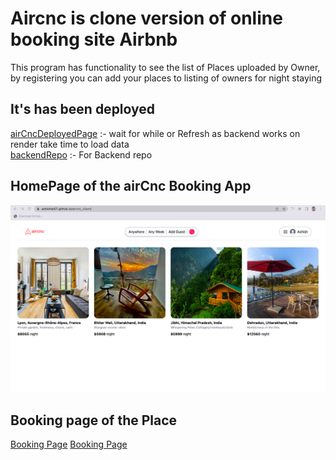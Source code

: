 # Aircnc is clone version of online booking site Airbnb
  This program has functionality to see the list of Places uploaded by Owner, by registering you can add your places to listing of owners for night staying

## It's has been deployed 
<a href="https://ashishlal07.github.io/aircnc_client" target="_blank">airCncDeployedPage</a>  :- wait for while or Refresh as backend works on render take time to load data
<br/>
<a href="https://github.com/AshishLal07/aircnc_backend" target="_blank">backendRepo</a> :- For Backend repo 
    
    

## HomePage of the airCnc Booking App
![home page](public/HomePage.png)

## Booking page of the Place
[Booking Page](public/bookingPlace.png)
[Booking Page](public/bookingPlace(1).png)
